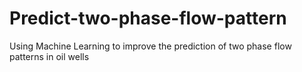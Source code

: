 # Predict-two-phase-flow-pattern
Using Machine Learning to improve the prediction of two phase flow patterns in oil wells
